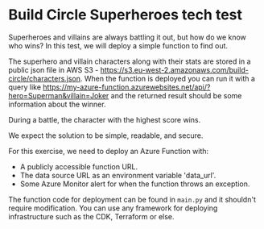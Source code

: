 # Build Circle Superheroes tech test

Superheroes and villains are always battling it out, but how do we know who wins? In this test, we will deploy a simple function to find out.

The superhero and villain characters along with their stats are stored in a public json file in AWS S3 - https://s3.eu-west-2.amazonaws.com/build-circle/characters.json. When the function is deployed you can run it with a query like https://my-azure-function.azurewebsites.net/api/?hero=Superman&villain=Joker and the returned result should be some information about the winner.

During a battle, the character with the highest score wins.

We expect the solution to be simple, readable, and secure.

For this exercise, we need to deploy an Azure Function with:

* A publicly accessible function URL.
* The data source URL as an environment variable 'data_url'.
* Some Azure Monitor alert for when the function throws an exception.

The function code for deployment can be found in `main.py` and it shouldn't require modification. You can use any framework for deploying infrastructure such as the CDK, Terraform or else.
